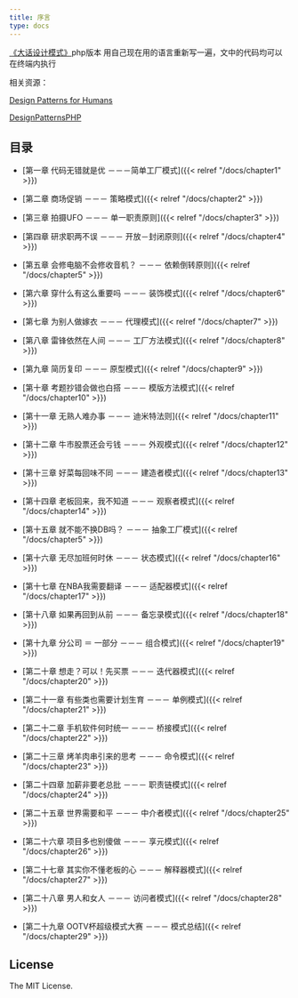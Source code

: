```yaml
---
title: 序言
type: docs
---
```


[《大话设计模式》](https://book.douban.com/subject/2334288/)php版本
用自己现在用的语言重新写一遍，文中的代码均可以在终端内执行

相关资源：

[Design Patterns for Humans](https://github.com/kamranahmedse/design-patterns-for-humans)

[DesignPatternsPHP](https://github.com/domnikl/DesignPatternsPHP)
## 目录

- [第一章 代码无错就是优 －－－简单工厂模式]({{< relref "/docs/chapter1" >}})

- [第二章 商场促销 －－－ 策略模式]({{< relref "/docs/chapter2" >}})

- [第三章 拍摄UFO －－－ 单一职责原则]({{< relref "/docs/chapter3" >}})

- [第四章 研求职两不误 －－－ 开放－封闭原则]({{< relref "/docs/chapter4" >}})

- [第五章 会修电脑不会修收音机？ －－－ 依赖倒转原则]({{< relref "/docs/chapter5" >}})

- [第六章 穿什么有这么重要吗 －－－ 装饰模式]({{< relref "/docs/chapter6" >}})

- [第七章 为别人做嫁衣 －－－ 代理模式]({{< relref "/docs/chapter7" >}})

- [第八章 雷锋依然在人间 －－－ 工厂方法模式]({{< relref "/docs/chapter8" >}})

- [第九章 简历复印 －－－ 原型模式]({{< relref "/docs/chapter9" >}})

- [第十章 考题抄错会做也白搭 －－－ 模版方法模式]({{< relref "/docs/chapter10" >}})

- [第十一章 无熟人难办事 －－－ 迪米特法则]({{< relref "/docs/chapter11" >}})

- [第十二章 牛市股票还会亏钱 －－－ 外观模式]({{< relref "/docs/chapter12" >}})

- [第十三章 好菜每回味不同 －－－ 建造者模式]({{< relref "/docs/chapter13" >}})

- [第十四章 老板回来，我不知道 －－－ 观察者模式]({{< relref "/docs/chapter14" >}})

- [第十五章 就不能不换DB吗？ －－－ 抽象工厂模式]({{< relref "/docs/chapter5" >}})

- [第十六章 无尽加班何时休 －－－ 状态模式]({{< relref "/docs/chapter16" >}})

- [第十七章 在NBA我需要翻译 －－－ 适配器模式]({{< relref "/docs/chapter17" >}})

- [第十八章 如果再回到从前 －－－ 备忘录模式]({{< relref "/docs/chapter18" >}})

- [第十九章 分公司 ＝ 一部分  －－－ 组合模式]({{< relref "/docs/chapter19" >}})

- [第二十章 想走？可以！先买票 －－－ 迭代器模式]({{< relref "/docs/chapter20" >}})

- [第二十一章 有些类也需要计划生育 －－－ 单例模式]({{< relref "/docs/chapter21" >}})

- [第二十二章 手机软件何时统一 －－－ 桥接模式]({{< relref "/docs/chapter22" >}})

- [第二十三章 烤羊肉串引来的思考 －－－ 命令模式]({{< relref "/docs/chapter23" >}})

- [第二十四章 加薪非要老总批 －－－ 职责链模式]({{< relref "/docs/chapter24" >}})

- [第二十五章 世界需要和平 －－－ 中介者模式]({{< relref "/docs/chapter25" >}})

- [第二十六章 项目多也别傻做 －－－ 享元模式]({{< relref "/docs/chapter26" >}})

- [第二十七章 其实你不懂老板的心 －－－ 解释器模式]({{< relref "/docs/chapter27" >}})

- [第二十八章 男人和女人 －－－ 访问者模式]({{< relref "/docs/chapter28" >}})

- [第二十九章 OOTV杯超级模式大赛 －－－ 模式总结]({{< relref "/docs/chapter29" >}})


## License

The MIT License.
